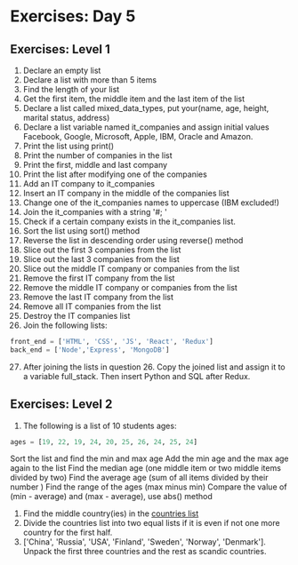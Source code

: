 # Exercises: Day 5
## Exercises: Level 1
1. Declare an empty list
2. Declare a list with more than 5 items
3. Find the length of your list
4. Get the first item, the middle item and the last item of the list
5. Declare a list called mixed_data_types, put your(name, age, height, marital status, address)
6. Declare a list variable named it_companies and assign initial values Facebook, Google, Microsoft, Apple, IBM, Oracle and Amazon.
7. Print the list using print()
8. Print the number of companies in the list
9. Print the first, middle and last company
10. Print the list after modifying one of the companies
11. Add an IT company to it_companies
12. Insert an IT company in the middle of the companies list
13. Change one of the it_companies names to uppercase (IBM excluded!)
14. Join the it_companies with a string '#;  '
15. Check if a certain company exists in the it_companies list.
16. Sort the list using sort() method
17. Reverse the list in descending order using reverse() method
18. Slice out the first 3 companies from the list
19. Slice out the last 3 companies from the list
20. Slice out the middle IT company or companies from the list
21. Remove the first IT company from the list
22. Remove the middle IT company or companies from the list
23. Remove the last IT company from the list
24. Remove all IT companies from the list
25. Destroy the IT companies list
26. Join the following lists:
```python
front_end = ['HTML', 'CSS', 'JS', 'React', 'Redux']
back_end = ['Node','Express', 'MongoDB']
```
27. After joining the lists in question 26. Copy the joined list and assign it to a variable full_stack. Then insert Python and SQL after Redux.

## Exercises: Level 2
1. The following is a list of 10 students ages:
```python
ages = [19, 22, 19, 24, 20, 25, 26, 24, 25, 24]
```
Sort the list and find the min and max age
Add the min age and the max age again to the list
Find the median age (one middle item or two middle items divided by two)
Find the average age (sum of all items divided by their number )
Find the range of the ages (max minus min)
Compare the value of (min - average) and (max - average), use abs() method
1. Find the middle country(ies) in the [countries list](https://github.com/Asabeneh/30-Days-Of-Python/blob/master/data/countries.py)
2. Divide the countries list into two equal lists if it is even if not one more country for the first half.
3. ['China', 'Russia', 'USA', 'Finland', 'Sweden', 'Norway', 'Denmark']. Unpack the first three countries and the rest as scandic countries.